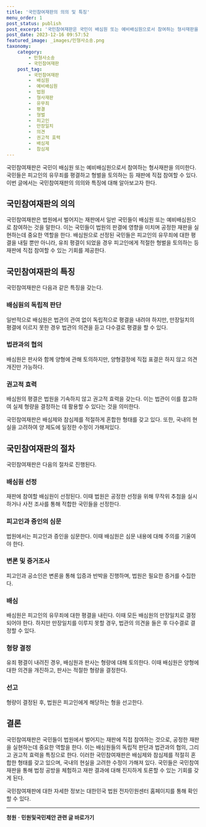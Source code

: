 ```yaml
---
title: '국민참여재판의 의의 및 특징'
menu_order: 1
post_status: publish
post_excerpt: '국민참여재판은 국민이 배심원 또는 예비배심원으로서 참여하는 형사재판을 의미한다. 국민들은 피고인의 유무죄를 평결하고 형벌을 토의하는 등 재판에 직접 참여할 수 있다. 이번 글에서는 국민참여재판의 의의와 특징에 대해 알아보고자 한다.'
post_date: 2023-12-16 09:57:52
featured_image: _images/민형사소송.png
taxonomy:
    category:
        - 민형사소송
        - 국민참여재판
    post_tag:
        - 국민참여재판
        -  배심원
        -  예비배심원
        -  법원
        -  형사재판
        -  유무죄
        -  평결
        -  형벌
        -  피고인
        -  만장일치
        -  의견
        -  권고적 효력
        -  배심제
        -  참심제
---
```



국민참여재판은 국민이 배심원 또는 예비배심원으로서 참여하는 형사재판을 의미한다. 국민들은 피고인의 유무죄를 평결하고 형벌을 토의하는 등 재판에 직접 참여할 수 있다. 이번 글에서는 국민참여재판의 의의와 특징에 대해 알아보고자 한다.

## 국민참여재판의 의의

국민참여재판은 법원에서 벌어지는 재판에서 일반 국민들이 배심원 또는 예비배심원으로 참여하는 것을 말한다. 이는 국민들이 법원의 판결에 영향을 미치며 공정한 재판을 실현하는데 중요한 역할을 한다. 배심원으로 선정된 국민들은 피고인의 유무죄에 대한 평결을 내릴 뿐만 아니라, 유죄 평결이 되었을 경우 피고인에게 적절한 형벌을 토의하는 등 재판에 직접 참여할 수 있는 기회를 제공한다.

## 국민참여재판의 특징

국민참여재판은 다음과 같은 특징을 갖는다.

### 배심원의 독립적 판단

일반적으로 배심원은 법관의 관여 없이 독립적으로 평결을 내려야 하지만, 만장일치의 평결에 이르지 못한 경우 법관의 의견을 듣고 다수결로 평결을 할 수 있다.

### 법관과의 협의

배심원은 판사와 함께 양형에 관해 토의하지만, 양형결정에 직접 표결은 하지 않고 의견 개진만 가능하다.

### 권고적 효력

배심원의 평결은 법원을 기속하지 않고 권고적 효력을 갖는다. 이는 법관이 이를 참고하여 실제 형량을 결정하는 데 활용할 수 있다는 것을 의미한다.

국민참여재판은 배심제와 참심제를 적절하게 혼합한 형태를 갖고 있다. 또한, 국내의 현실을 고려하여 양 제도에 일정한 수정이 가해져있다.

## 국민참여재판의 절차

국민참여재판은 다음의 절차로 진행된다.

### 배심원 선정

재판에 참여할 배심원이 선정된다. 이때 법원은 공정한 선정을 위해 무작위 추첨을 실시하거나 사전 조사를 통해 적합한 국민들을 선정한다.

### 피고인과 증인의 심문

법원에서는 피고인과 증인을 심문한다. 이때 배심원은 심문 내용에 대해 주의를 기울여야 한다.

### 변론 및 증거조사

피고인과 공소인은 변론을 통해 입증과 반박을 진행하며, 법원은 필요한 증거를 수집한다.

### 배심

배심원은 피고인의 유무죄에 대한 평결을 내린다. 이때 모든 배심원의 만장일치로 결정되어야 한다. 하지만 만장일치를 이루지 못할 경우, 법관의 의견을 들은 후 다수결로 결정할 수 있다.

### 형량 결정

유죄 평결이 내려진 경우, 배심원과 판사는 형량에 대해 토의한다. 이때 배심원은 양형에 대한 의견을 개진하고, 판사는 적절한 형량을 결정한다.

### 선고

형량이 결정된 후, 법원은 피고인에게 해당하는 형을 선고한다.

## 결론

국민참여재판은 국민들이 법원에서 벌어지는 재판에 직접 참여하는 것으로, 공정한 재판을 실현하는데 중요한 역할을 한다. 이는 배심원들의 독립적 판단과 법관과의 협의, 그리고 권고적 효력을 특징으로 한다. 이러한 국민참여재판은 배심제와 참심제를 적절히 혼합한 형태를 갖고 있으며, 국내의 현실을 고려한 수정이 가해져 있다. 국민들은 국민참여재판을 통해 법정 공방을 체험하고 재판 결과에 대해 진지하게 토론할 수 있는 기회를 갖게 된다.

국민참여재판에 대한 자세한 정보는 대한민국 법원 전자민원센터 홈페이지를 통해 확인할 수 있다.


<!-- wp:separator -->
<hr class="wp-block-separator has-alpha-channel-opacity"/>
<!-- /wp:separator -->

<!-- wp:group {"backgroundColor":"base","layout":{"type":"constrained"}} -->
<div class="wp-block-group has-base-background-color has-background"><!-- wp:paragraph {"align":"center","fontSize":"medium"} -->
<p class="has-text-align-center has-large-font-size"><strong>청원ㆍ민원및국민제안 관련 글 바로가기</strong></p>
<!-- /wp:paragraph -->


<!-- wp:latest-posts
{"categories":[{"id":7340,"count":19,"description":"","link":"https://uknowlaw.com/category/%ec%b2%ad%ec%9b%90%e3%86%8d%eb%af%bc%ec%9b%90%eb%b0%8f%ea%b5%ad%eb%af%bc%ec%a0%9c%ec%95%88/","name":"청원ㆍ민원및국민제안","slug":"청원ㆍ민원및국민제안","taxonomy":"category","parent":0,"meta":[],"_links":{"self":[{"href":"https://uknowlaw.com/wp-json/wp/v2/categories/7340"}],"collection":[{"href":"https://uknowlaw.com/wp-json/wp/v2/categories"}],"about":[{"href":"https://uknowlaw.com/wp-json/wp/v2/taxonomies/category"}],"wp:post_type":[{"href":"https://uknowlaw.com/wp-json/wp/v2/posts?categories=7340"}],"curies":[{"name":"wp","href":"https://api.w.org/{rel}","templated":true}]}}],"postsToShow":100,"excerptLength":28,"postLayout":"grid","columns":2,"featuredImageAlign":"left","featuredImageSizeSlug":"large","fontSize":"small"} /--></div>
<!-- /wp:group -->